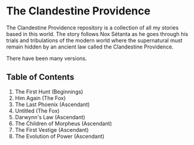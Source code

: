 # The Clandestine Providence
The Clandestine Providence repository is a collection of all my stories based in this world.  The story follows Nox Sétanta as he goes through his trials and tribulations of the modern world where the supernatural must remain hidden by an ancient law called the Clandestine Providence.

There have been many versions.  

## Table of Contents

1. The First Hunt (Beginnings)
2. Him Again (The Fox)
3. The Last Phoenix (Ascendant)
4. Untitled (The Fox)
5. Darwynn's Law (Ascendant)
6. The Children of Morpheus (Ascendant)
7. The First Vestige (Ascendant)
8. The Evolution of Power (Ascendant)

<!--stackedit_data:
eyJkaXNjdXNzaW9ucyI6eyJjMTFwTTV1MEY2cTVCck1LIjp7In
RleHQiOiJsaWtlIHRoaXM/Iiwic3RhcnQiOjYyMSwiZW5kIjo2
MjF9fSwiY29tbWVudHMiOnsiTXVUWDVzd0ZpUmw4dXRGSiI6ey
JkaXNjdXNzaW9uSWQiOiJjMTFwTTV1MEY2cTVCck1LIiwic3Vi
IjoiZ2g6NDI2MDg1NzIiLCJ0ZXh0IjoiY29tbWVudHMgaGVyZT
8iLCJjcmVhdGVkIjoxNTM0OTQzOTYzNjIwfSwiVGttMDVsUm8w
QjE3NUZvYyI6eyJkaXNjdXNzaW9uSWQiOiJjMTFwTTV1MEY2cT
VCck1LIiwic3ViIjoiZ2g6MTE4MTkyMyIsInRleHQiOiJvbWcg
aSBTRUUgVEhJUyEhISIsImNyZWF0ZWQiOjE1MzQ5NDY3OTgwNT
Z9LCJ4a2hPV2Q4b2ZPdlNjc2JnIjp7ImRpc2N1c3Npb25JZCI6
ImMxMXBNNXUwRjZxNUJyTUsiLCJzdWIiOiJnaDo0MjYwODU3Mi
IsInRleHQiOiJJIHNlZSBpdCB0b28gbG9sIiwiY3JlYXRlZCI6
MTUzNDk0NzQ2MTE1NX0sInB3ejl3UXNEOE5FWGpWRDUiOnsiZG
lzY3Vzc2lvbklkIjoiYzExcE01dTBGNnE1QnJNSyIsInN1YiI6
ImdoOjExODE5MjMiLCJ0ZXh0IjoiYXdlc29tZSEiLCJjcmVhdG
VkIjoxNTM0OTQ4MDc5NjMxfX0sImhpc3RvcnkiOlsxNDExNzQz
NjQzLDIwMDUzMjk1NzYsLTE1NjYwMTY2NDMsLTE4MDcxNjc3MD
gsLTE0MTY0Njc5OTQsOTYwMDYzOSwtMTc3MjMwMTYzMSwtMTQ1
ODQ5OTA0MV19
-->